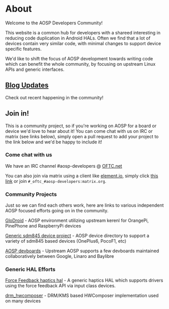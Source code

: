 # About

Welcome to the AOSP Developers Community!

This website is a common hub for developers with a shareed interesting in
reducing code duplication in Android HALs. Often we find that a lot of devices
contain very similar code, with minimal changes to support device specific
features.

We'd like to shift the focus of AOSP development towards writing code which can
benefit the whole community, by focusing on upstream Linux APIs and generic
interfaces.

## [Blog Updates](https://aosp-developers-community.github.io/blog.html)

Check out recent happening in the community!

## Join in!

This is a community project, so if you're working on AOSP for a board or device
we'd love to hear about it! You can come chat with us on IRC or matrix (see
links below), simply open a pull request to add your project to the link below
and we'd be happy to include it!

### Come chat with us

We have an IRC channel #aosp-developers @
[OFTC.net](https://webchat.oftc.net/?channels=%23aosp-developers)

You can also join via matrix using a client like
[element.io](https://app.element.io/), simply click [this
link](https://matrix.to/#/#_oftc_#aosp-developers:matrix.org) or join
`#_oftc_#aosp-developers:matrix.org`.

### Community Projects

Just so we can find each others work, here are links to various independent AOSP
focused efforts going on in the community.

[GloDroid](https://glodroid.github.io/) - AOSP environment utilizing upstream kerenl for OrangePi, PinePhone and RaspberryPi devices

[Generic sdm845 device project](https://github.com/aospm/android_device_generic_sdm845) - AOSP device directory to support a variety of sdm845 based devices (OnePlus6, PocoF1, etc)

[AOSP devboards](https://source.android.com/setup/build/devices) - Upstream AOSP supports a few devboards maintained collaboratively between Google, Linaro and Baylibre

### Generic HAL Efforts

[Force Feedback haptics hal](https://github.com/aospm/external_vibrator-ff) - A generic haptics HAL which supports drivers using the force feedback API via input class devices.

[drm_hwcomposer](https://gitlab.freedesktop.org/drm-hwcomposer/drm-hwcomposer) - DRM/KMS based HWComposer implementation used on many devices


